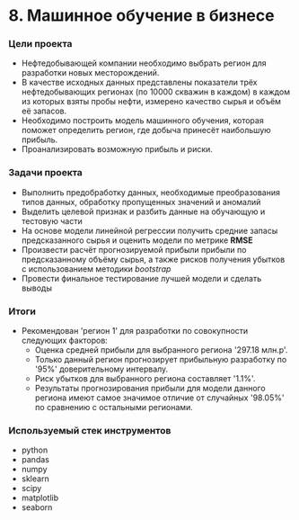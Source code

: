 # 8. Машинное обучение в бизнесе

### Цели проекта

- Нефтедобывающей компании необходимо выбрать регион для разработки новых месторождений.  
- В качестве исходных данных представлены  показатели трёх нефтедобывающих регионах (по 10000 скважин в каждом) в каждом из которых взяты пробы нефти, измерено качество сырья и объём её запасов.  
- Необходимо построить модель машинного обучения, которая поможет определить регион, где добыча принесёт наибольшую прибыль.  
- Проанализировать возможную прибыль и риски.

### Задачи проекта

- Выполнить предобработку данных, необходимые преобразования типов данных, обработку пропущенных значений и аномалий  
- Выделить целевой признак и разбить данные на обучающую и тестовую части
- На основе модели линейной регрессии получить средние запасы предсказанного сырья и оценить модели по метрике **RMSE**  
- Произвести расчёт прогнозируемой прибыли прибыли по предсказанному объёму сырья, а также рисков получения убытков с использованием методики *bootstrap*  
- Провести финальное тестирование лучшей модели и сделать выводы    

### Итоги

- Рекомендован 'регион 1' для разработки по совокупности следующих факторов:
	- Оценка средней прибыли для выбранного региона '297.18 млн.р'.
	- Только данный регион прогнозирует прибыльную разработку по '95%' доверительному интервалу.
	- Риск убытков для выбранного региона составляет '1.1%'.
	- Результаты прогнозирования прибыли для модели данного региона имеют самое значимое отличие от случайных '98.05%' по сравнению с остальными регионами.

### Используемый стек инструментов

- python
- pandas
- numpy
- sklearn
- scipy
- matplotlib
- seaborn
